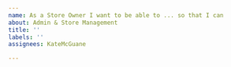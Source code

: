 ```yaml
---
name: As a Store Owner I want to be able to ... so that I can
about: Admin & Store Management
title: ''
labels: ''
assignees: KateMcGuane

---
```



